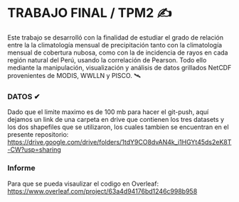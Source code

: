 # TRABAJO FINAL / TPM2 ✍️
Este trabajo se desarrolló con la finalidad de estudiar el grado de relación entre la la climatología mensual de precipitación tanto con la climatología mensual de cobertura nubosa, como con la de incidencia de rayos en cada región natural del Perú, usando la correlación de Pearson. Todo ello mediante la manipulación, visualización y análisis de datos grillados NetCDF provenientes de MODIS, WWLLN y PISCO. 🛰️

### DATOS  ✔
Dado que el limite maximo es de 100 mb para hacer el git-push, aquí dejamos un link de una carpeta en drive que contienen los tres datasets y los dos shapefiles que se utilizaron, los cuales tambien se encuentran en el presente repositorio: https://drive.google.com/drive/folders/1tdY9CO8dvAN4k_i1HGYt45ds2eK8T-CW?usp=sharing

### Informe
Para que se pueda visaulizar el codigo en Overleaf: https://www.overleaf.com/project/63a4d94176bd1246c998b958
